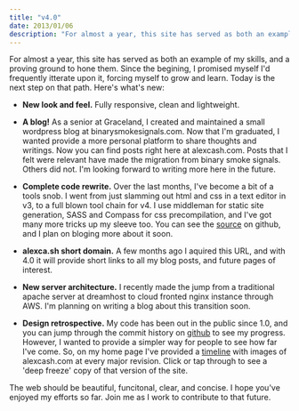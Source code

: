 ```yaml
--- 
title: "v4.0"
date: 2013/01/06
description: "For almost a year, this site has served as both an example of my skills, and a proving ground to hone them. Since the begining, I promised myself I'd frequently itterate upon it, forcing myself to grow and learn. Today is the next step on that path. Here's what's new:"
---
```


For almost a year, this site has served as both an example of my skills, and a proving ground to hone them. Since the begining, I promised myself I'd frequently itterate upon it, forcing myself to grow and learn. Today is the next step on that path. Here's what's new:

- **New look and feel.** Fully responsive, clean and lightweight.

- **A blog!** As a senior at Graceland, I created and maintained a small wordpress blog at binarysmokesignals.com. Now that I'm graduated, I wanted provide a more personal platform to share thoughts and writings. Now you can find posts right here at alexcash.com. Posts that I felt were relevant have made the migration from binary smoke signals. Others did not. I'm looking forward to writing more here in the future.

- **Complete code rewrite.** Over the last months, I've become a bit of a tools snob. I went from just slamming out html and css in a text editor in v3, to a full blown tool chain for v4. I use middleman for static site generation, SASS and Compass for css precompilation, and I've got many more tricks up my sleeve too. You can see the [source](https://github.com/alexcash/alexcash.com) on github, and I plan on bloging more about it soon.

- **alexca.sh short domain.** A few months ago I aquired this URL, and with 4.0 it will provide short links to all my blog posts, and future pages of interest.

- **New server architecture.** I recently made the jump from a traditional apache server at dreamhost to cloud fronted nginx instance through AWS. I'm planning on writing a blog about this transition soon.

- **Design retrospective.** My code has been out in the public since 1.0, and you can jump through the commit history on [github](https://github.com/alexcash/alexcash.com) to see my progress. However, I wanted to provide a simpler way for people to see how far I've come. So, on my home page I've provided a [timeline](/#timeline) with images of alexcash.com at every major revision. Click or tap through to see a 'deep freeze' copy of that version of the site.
 
The web should be beautiful, funcitonal, clear, and concise. I hope you've enjoyed my efforts so far. Join me as I work to contribute to that future.